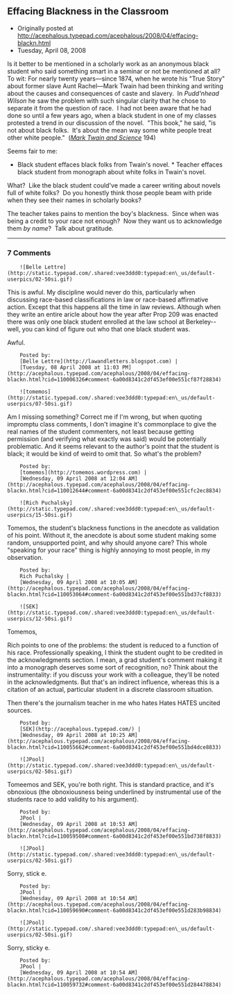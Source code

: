 ## Effacing Blackness in the Classroom

 * Originally posted at http://acephalous.typepad.com/acephalous/2008/04/effacing-blackn.html
 * Tuesday, April 08, 2008



Is it better to be mentioned in a scholarly work as an anonymous black student who said something smart in a seminar or not be mentioned at all?  To wit:
For nearly twenty years—since 1874, when he wrote his "True Story" about former slave Aunt Rachel—Mark Twain had been thinking and writing about the causes and consequences of caste and slavery.  In _Pudd'nhead Wilson_ he saw the problem with such singular clarity that he chose to separate it from the question of race.  I had not been aware that he had done so until a few years ago, when a black student in one of my classes protested a trend in our discussion of the novel.  "This book," he said, "is not about black folks.  It's about the mean way some white people treat other white people."  ([_Mark Twain and Science_](http://www.amazon.com/exec/obidos/ASIN/0807114413/diesekoschmar-20) 194)

Seems fair to me:  

*   Black student effaces black folks from Twain's novel. *   Teacher effaces black student from monograph about white folks in Twain's novel.

What?  Like the black student could've made a career writing about novels full of white folks?  Do you honestly think those people beam with pride when they see their names in scholarly books?  

The teacher takes pains to mention the boy's blackness.  Since when was being a credit to your race not enough?  Now they want us to acknowledge them _by name_?  Talk about gratitude.

		

* * *

### 7 Comments 

		

                
[]()

	

		![Belle Lettre](http://static.typepad.com/.shared:vee3ddd0:typepad:en\_us/default-userpics/02-50si.gif)
	

	

		

This is awful. My discipline would never do this, particularly when discussing race-based classifications in law or race-based affirmative action.  Except that this happens all the time in law reviews.  Although when they write an entire aricle about how the year after Prop 209 was enacted there was only one black student enrolled at the law school at Berkeley--well, you can kind of figure out who that one black student was. 

Awful. 

	

		Posted by:
		[Belle Lettre](http://lawandletters.blogspot.com) |
		[Tuesday, 08 April 2008 at 11:03 PM](http://acephalous.typepad.com/acephalous/2008/04/effacing-blackn.html?cid=110006326#comment-6a00d8341c2df453ef00e551cf87f28834)

[]()

	

		![tomemos](http://static.typepad.com/.shared:vee3ddd0:typepad:en\_us/default-userpics/07-50si.gif)
	

	

		

Am I missing something?  Correct me if I'm wrong, but when quoting impromptu class comments, I don't imagine it's commonplace to give the real names of the student commenters, not least because getting permission (and verifying what exactly was said) would be potentially problematic.  And it seems relevant to the author's point that the student is black; it would be kind of weird to omit that.  So what's the problem?

	

		Posted by:
		[tomemos](http://tomemos.wordpress.com) |
		[Wednesday, 09 April 2008 at 12:04 AM](http://acephalous.typepad.com/acephalous/2008/04/effacing-blackn.html?cid=110012644#comment-6a00d8341c2df453ef00e551cfc2ec8834)

[]()

	

		![Rich Puchalsky](http://static.typepad.com/.shared:vee3ddd0:typepad:en\_us/default-userpics/15-50si.gif)
	

	

		

Tomemos, the student's blackness functions in the anecdote as validation of his point.  Without it, the anecdote is about some student making some random, unsupported point, and why should anyone care?  This whole "speaking for your race" thing is highly annoying to most people, in my observation.

	

		Posted by:
		Rich Puchalsky |
		[Wednesday, 09 April 2008 at 10:05 AM](http://acephalous.typepad.com/acephalous/2008/04/effacing-blackn.html?cid=110053064#comment-6a00d8341c2df453ef00e551bd37cf8833)

[]()

	

		![SEK](http://static.typepad.com/.shared:vee3ddd0:typepad:en\_us/default-userpics/12-50si.gif)
	

	

		

Tomemos,

Rich points to one of the problems: the student is reduced to a function of his race.  Professionally speaking, I think the student ought to be credited in the acknowledgments section.  I mean, a grad student's comment making it into a monograph deserves some sort of recognition, no?  Think about the instrumentality: if you discuss your work with a colleague, they'll be noted in the acknowledgments.  But that's an indirect influence, whereas this is a citation of an actual, particular student in a discrete classroom situation.  

Then there's the journalism teacher in me who hates Hates HATES uncited sources. 

	

		Posted by:
		[SEK](http://acephalous.typepad.com/) |
		[Wednesday, 09 April 2008 at 10:25 AM](http://acephalous.typepad.com/acephalous/2008/04/effacing-blackn.html?cid=110055662#comment-6a00d8341c2df453ef00e551bd4dce8833)

[]()

	

		![JPool](http://static.typepad.com/.shared:vee3ddd0:typepad:en\_us/default-userpics/02-50si.gif)
	

	

		

Tomeemos and SEK, you're both right.  This is standard practice, and it's obnoxious (the obnoxiousness being underlined by instrumental use of the students race to add validity to his argument).

	

		Posted by:
		JPool |
		[Wednesday, 09 April 2008 at 10:53 AM](http://acephalous.typepad.com/acephalous/2008/04/effacing-blackn.html?cid=110059508#comment-6a00d8341c2df453ef00e551bd738f8833)

[]()

	

		![JPool](http://static.typepad.com/.shared:vee3ddd0:typepad:en\_us/default-userpics/02-50si.gif)
	

	

		

Sorry, stick e.

	

		Posted by:
		JPool |
		[Wednesday, 09 April 2008 at 10:54 AM](http://acephalous.typepad.com/acephalous/2008/04/effacing-blackn.html?cid=110059690#comment-6a00d8341c2df453ef00e551d283b98834)

[]()

	

		![JPool](http://static.typepad.com/.shared:vee3ddd0:typepad:en\_us/default-userpics/02-50si.gif)
	

	

		

Sorry, sticky e.

	

		Posted by:
		JPool |
		[Wednesday, 09 April 2008 at 10:54 AM](http://acephalous.typepad.com/acephalous/2008/04/effacing-blackn.html?cid=110059732#comment-6a00d8341c2df453ef00e551d284478834)

		

        